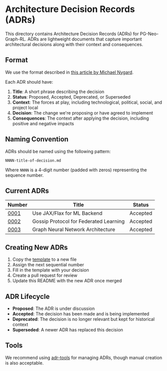 # Architecture Decision Records (ADRs)

This directory contains Architecture Decision Records (ADRs) for PG-Neo-Graph-RL. ADRs are lightweight documents that capture important architectural decisions along with their context and consequences.

## Format

We use the format described in [this article by Michael Nygard](http://thinkrelevance.com/blog/2011/11/15/documenting-architecture-decisions).

Each ADR should have:
1. **Title**: A short phrase describing the decision
2. **Status**: Proposed, Accepted, Deprecated, or Superseded
3. **Context**: The forces at play, including technological, political, social, and project local
4. **Decision**: The change we're proposing or have agreed to implement
5. **Consequences**: The context after applying the decision, including positive and negative impacts

## Naming Convention

ADRs should be named using the following pattern:
```
NNNN-title-of-decision.md
```

Where `NNNN` is a 4-digit number (padded with zeros) representing the sequence number.

## Current ADRs

| Number | Title | Status |
|--------|-------|--------|
| [0001](0001-use-jax-for-ml-backend.md) | Use JAX/Flax for ML Backend | Accepted |
| [0002](0002-gossip-protocol-for-federated-learning.md) | Gossip Protocol for Federated Learning | Accepted |
| [0003](0003-graph-neural-network-architecture.md) | Graph Neural Network Architecture | Accepted |

## Creating New ADRs

1. Copy the [template](template.md) to a new file
2. Assign the next sequential number
3. Fill in the template with your decision
4. Create a pull request for review
5. Update this README with the new ADR once merged

## ADR Lifecycle

- **Proposed**: The ADR is under discussion
- **Accepted**: The decision has been made and is being implemented
- **Deprecated**: The decision is no longer relevant but kept for historical context
- **Superseded**: A newer ADR has replaced this decision

## Tools

We recommend using [adr-tools](https://github.com/npryce/adr-tools) for managing ADRs, though manual creation is also acceptable.